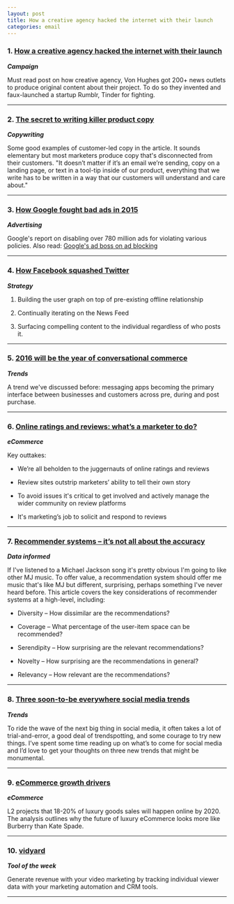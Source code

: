 ```yaml
---
layout: post
title: How a creative agency hacked the internet with their launch
categories: email
---
```


### 1. [How a creative agency hacked the internet with their launch][rumblr]
_<strong>Campaign</strong>_

Must read post on how creative agency, Von Hughes got 200+ news outlets to produce original content about their project. To do so they invented and faux-launched a startup Rumblr, Tinder for fighting.

[rumblr]:https://medium.com/life-learning/how-we-hacked-the-media-and-landed-six-figure-contracts-in-four-days-96ea4aca4eef#.zgv6g6mfp

***

### 2. [The secret to writing killer product copy][killercopy]
_<strong>Copywriting</strong>_

Some good examples of customer-led copy in the article. It sounds elementary but most marketers produce copy that's disconnected from their customers. "It doesn’t matter if it’s an email we’re sending, copy on a landing page, or text in a tool-tip inside of our product, everything that we write has to be written in a way that our customers will understand and care about."

[killercopy]:https://medium.com/@davegerhardt/the-secret-to-writing-killer-product-copy-4f23b7d0c842#.lblrrrd7e

***

### 3. [How Google fought bad ads in 2015][googlebadad]
_<strong>Advertising</strong>_

Google's report on disabling over 780 million ads for violating various policies. Also read: [Google's ad boss on ad blocking][googleadboss]

[googleadboss]:http://adage.com/article/digital/google-s-ad-boss-ad-blocking-amp-enhanced-campaigns/302341

[googlebadad]:https://googleblog.blogspot.com.au/2016/01/better-ads-report.html

***

### 4. [How Facebook squashed Twitter][fbcrusht]
_<strong>Strategy</strong>_

1. Building the user graph on top of pre-existing offline relationship

2. Continually iterating on the News Feed

3. Surfacing compelling content to the individual regardless of who posts it.

[fbcrusht]:https://stratechery.com/2016/how-facebook-squashed-twitter/

***

### 5. [2016 will be the year of conversational commerce][convcommerce]
_<strong>Trends</strong>_

A trend we've discussed before: messaging apps becoming the primary interface between businesses and customers across pre, during and post purchase.

[convcommerce]:https://medium.com/@chrismessina/2016-will-be-the-year-of-conversational-commerce-1586e85e3991#.qt8gcsjqg

***

### 6. [Online ratings and reviews: what’s a marketer to do?][ratings]
_<strong>eCommerce</strong>_

Key outtakes:

* We’re all beholden to the juggernauts of online ratings and reviews

* Review sites outstrip marketers’ ability to tell their own story

* To avoid issues it's critical to get involved and actively manage the wider community on review platforms

* It's marketing’s job to solicit and respond to reviews

[ratings]:https://medium.com/marketing-cloudcast/online-ratings-and-reviews-what-s-a-marketer-to-do-4d06a539055c#.4ntmuv9t0

***

### 7. [Recommender systems – it’s not all about the accuracy][recsys]
_<strong>Data informed</strong>_

If I've listened to a Michael Jackson song it's pretty obvious I'm going to like other MJ music. To offer value, a recommendation system should offer me music that's like MJ but different, surprising, perhaps something I've never heard before. This article covers the key considerations of recommender systems at a high-level, including:

* Diversity – How dissimilar are the recommendations?

* Coverage – What percentage of the user-item space can be recommended?

* Serendipity – How surprising are the relevant recommendations?

* Novelty – How surprising are the recommendations in general?

* Relevancy – How relevant are the recommendations?

[recsys]:http://www.lab41.org/recommender-systems-its-not-all-about-the-accuracy/

***

### 8. [Three soon-to-be everywhere social media trends][socialtrends]
_<strong>Trends</strong>_

To ride the wave of the next big thing in social media, it often takes a lot of trial-and-error, a good deal of trendspotting, and some courage to try new things. I’ve spent some time reading up on what’s to come for social media and I’d love to get your thoughts on three new trends that might be monumental.

[socialtrends]:https://blog.bufferapp.com/social-media-trends-2016

***

### 9. [eCommerce growth drivers][ecomgrowth]
_<strong>eCommerce</strong>_

L2 projects that 18-20% of luxury goods sales will happen online by 2020. The analysis outlines why the future of luxury eCommerce looks more like Burberry than Kate Spade.

[ecomgrowth]:http://www.l2inc.com/l2-insight-e-commerce-growth-drivers/2016/blog

***

### 10. [vidyard][vidyard]
_<strong>Tool of the week</strong>_

Generate revenue with your video marketing by tracking individual viewer data with your marketing automation and CRM tools.

[vidyard]:https://www.vidyard.com/

***
